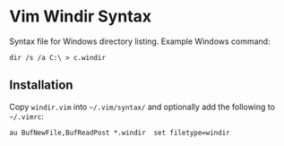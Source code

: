 # Vim Windir Syntax

Syntax file for Windows directory listing. Example Windows command:

```
dir /s /a C:\ > c.windir
```

## Installation

Copy `windir.vim` into `~/.vim/syntax/` and optionally add the following to `~/.vimrc`:

```
au BufNewFile,BufReadPost *.windir  set filetype=windir
```
